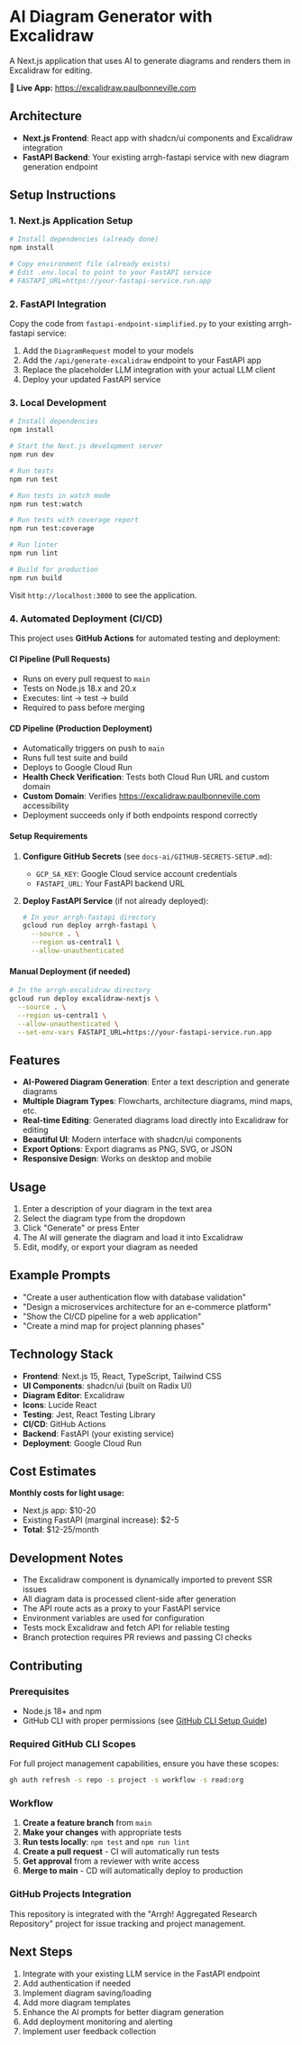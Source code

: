 # AI Diagram Generator with Excalidraw

A Next.js application that uses AI to generate diagrams and renders them in Excalidraw for editing.

**🔗 Live App:** https://excalidraw.paulbonneville.com

## Architecture

- **Next.js Frontend**: React app with shadcn/ui components and Excalidraw integration
- **FastAPI Backend**: Your existing arrgh-fastapi service with new diagram generation endpoint

## Setup Instructions

### 1. Next.js Application Setup

```bash
# Install dependencies (already done)
npm install

# Copy environment file (already exists)
# Edit .env.local to point to your FastAPI service
# FASTAPI_URL=https://your-fastapi-service.run.app
```

### 2. FastAPI Integration

Copy the code from `fastapi-endpoint-simplified.py` to your existing arrgh-fastapi service:

1. Add the `DiagramRequest` model to your models
2. Add the `/api/generate-excalidraw` endpoint to your FastAPI app
3. Replace the placeholder LLM integration with your actual LLM client
4. Deploy your updated FastAPI service

### 3. Local Development

```bash
# Install dependencies
npm install

# Start the Next.js development server
npm run dev

# Run tests
npm run test

# Run tests in watch mode
npm run test:watch

# Run tests with coverage report
npm run test:coverage

# Run linter
npm run lint

# Build for production
npm run build
```

Visit `http://localhost:3000` to see the application.

### 4. Automated Deployment (CI/CD)

This project uses **GitHub Actions** for automated testing and deployment:

#### CI Pipeline (Pull Requests)
- Runs on every pull request to `main`
- Tests on Node.js 18.x and 20.x
- Executes: lint → test → build
- Required to pass before merging

#### CD Pipeline (Production Deployment)
- Automatically triggers on push to `main`
- Runs full test suite and build
- Deploys to Google Cloud Run
- **Health Check Verification**: Tests both Cloud Run URL and custom domain
- **Custom Domain**: Verifies https://excalidraw.paulbonneville.com accessibility
- Deployment succeeds only if both endpoints respond correctly

#### Setup Requirements
1. **Configure GitHub Secrets** (see `docs-ai/GITHUB-SECRETS-SETUP.md`):
   - `GCP_SA_KEY`: Google Cloud service account credentials
   - `FASTAPI_URL`: Your FastAPI backend URL

2. **Deploy FastAPI Service** (if not already deployed):
   ```bash
   # In your arrgh-fastapi directory
   gcloud run deploy arrgh-fastapi \
     --source . \
     --region us-central1 \
     --allow-unauthenticated
   ```

#### Manual Deployment (if needed)

```bash
# In the arrgh-excalidraw directory
gcloud run deploy excalidraw-nextjs \
  --source . \
  --region us-central1 \
  --allow-unauthenticated \
  --set-env-vars FASTAPI_URL=https://your-fastapi-service.run.app
```

## Features

- **AI-Powered Diagram Generation**: Enter a text description and generate diagrams
- **Multiple Diagram Types**: Flowcharts, architecture diagrams, mind maps, etc.
- **Real-time Editing**: Generated diagrams load directly into Excalidraw for editing
- **Beautiful UI**: Modern interface with shadcn/ui components
- **Export Options**: Export diagrams as PNG, SVG, or JSON
- **Responsive Design**: Works on desktop and mobile

## Usage

1. Enter a description of your diagram in the text area
2. Select the diagram type from the dropdown
3. Click "Generate" or press Enter
4. The AI will generate the diagram and load it into Excalidraw
5. Edit, modify, or export your diagram as needed

## Example Prompts

- "Create a user authentication flow with database validation"
- "Design a microservices architecture for an e-commerce platform" 
- "Show the CI/CD pipeline for a web application"
- "Create a mind map for project planning phases"

## Technology Stack

- **Frontend**: Next.js 15, React, TypeScript, Tailwind CSS
- **UI Components**: shadcn/ui (built on Radix UI)
- **Diagram Editor**: Excalidraw
- **Icons**: Lucide React
- **Testing**: Jest, React Testing Library
- **CI/CD**: GitHub Actions
- **Backend**: FastAPI (your existing service)
- **Deployment**: Google Cloud Run

## Cost Estimates

**Monthly costs for light usage:**
- Next.js app: $10-20
- Existing FastAPI (marginal increase): $2-5
- **Total**: $12-25/month

## Development Notes

- The Excalidraw component is dynamically imported to prevent SSR issues
- All diagram data is processed client-side after generation
- The API route acts as a proxy to your FastAPI service
- Environment variables are used for configuration
- Tests mock Excalidraw and fetch API for reliable testing
- Branch protection requires PR reviews and passing CI checks

## Contributing

### Prerequisites
- Node.js 18+ and npm
- GitHub CLI with proper permissions (see [GitHub CLI Setup Guide](docs-ai/GITHUB-CLI-SETUP.md))

### Required GitHub CLI Scopes
For full project management capabilities, ensure you have these scopes:
```bash
gh auth refresh -s repo -s project -s workflow -s read:org
```

### Workflow
1. **Create a feature branch** from `main`
2. **Make your changes** with appropriate tests
3. **Run tests locally**: `npm test` and `npm run lint`
4. **Create a pull request** - CI will automatically run tests
5. **Get approval** from a reviewer with write access
6. **Merge to main** - CD will automatically deploy to production

### GitHub Projects Integration
This repository is integrated with the "Arrgh! Aggregated Research Repository" project for issue tracking and project management.

## Next Steps

1. Integrate with your existing LLM service in the FastAPI endpoint
2. Add authentication if needed
3. Implement diagram saving/loading
4. Add more diagram templates
5. Enhance the AI prompts for better diagram generation
6. Add deployment monitoring and alerting
7. Implement user feedback collection